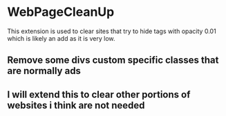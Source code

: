 # WebPageCleanUp
This extension is used to clear sites that try to hide tags with opacity 0.01 which is likely an add as it is very low.
## Remove some divs custom specific classes that are normally ads
## I will extend this to clear other portions of websites i think are not needed
